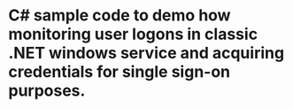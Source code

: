 # C# sample code to demo how monitoring user logons in classic .NET windows service and acquiring credentials for single sign-on purposes.
